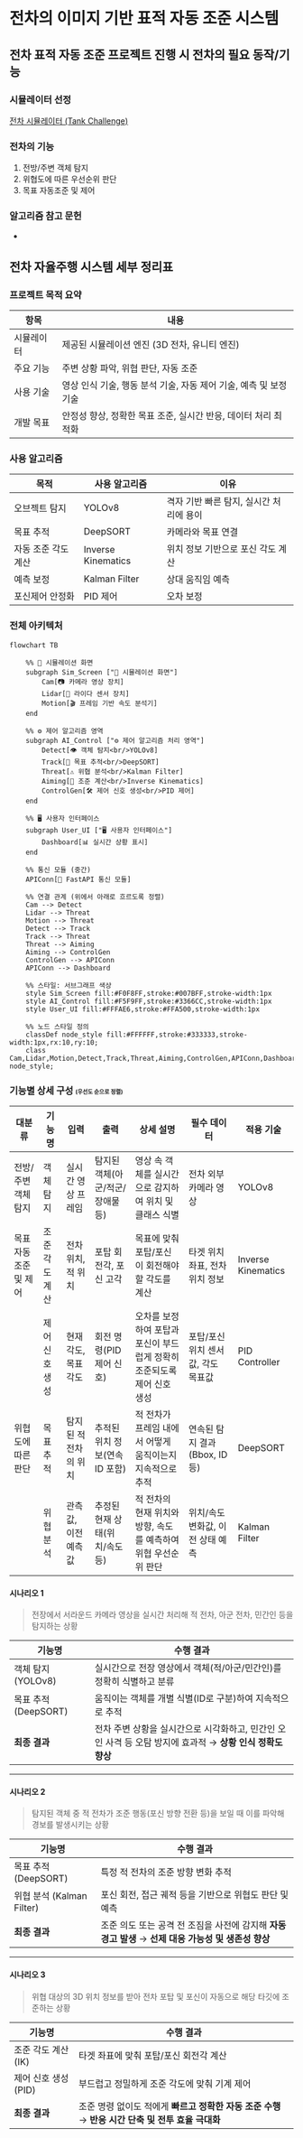 # **전차의 이미지 기반 표적 자동 조준 시스템**

## 전차 표적 자동 조준 프로젝트 진행 시 전차의 필요 동작/기능

### 시뮬레이터 선정

[전차 시뮬레이터 (Tank Challenge)](https://bangbaedong-vallet-co-ltd.gitbook.io/tank-challenge)

### 전차의 기능

1. 전방/주변 객체 탐지
2. 위협도에 따른 우선순위 판단
3. 목표 자동조준 및 제어

### 알고리즘 참고 문헌

-

## 전차 자율주행 시스템 세부 정리표

### 프로젝트 목적 요약

| **항목**   | **내용**                                                          |
| ---------- | ----------------------------------------------------------------- |
| 시뮬레이터 | 제공된 시뮬레이션 엔진 (3D 전차, 유니티 엔진)                     |
| 주요 기능  | 주변 상황 파악, 위협 판단, 자동 조준                              |
| 사용 기술  | 영상 인식 기술, 행동 분석 기술, 자동 제어 기술, 예측 및 보정 기술 |
| 개발 목표  | 안정성 향상, 정확한 목표 조준, 실시간 반응, 데이터 처리 최적화    |

### 사용 알고리즘

| **목적**            | **사용 알고리즘**  | **이유**                                |
| ------------------- | ------------------ | --------------------------------------- |
| 오브젝트 탐지       | YOLOv8             | 격자 기반 빠른 탐지, 실시간 처리에 용이 |
| 목표 추적           | DeepSORT           | 카메라와 목표 연결                      |
| 자동 조준 각도 계산 | Inverse Kinematics | 위치 정보 기반으로 포신 각도 계산       |
| 예측 보정           | Kalman Filter      | 상대 움직임 예측                        |
| 포신제어 안정화     | PID 제어           | 오차 보정                               |

### 전체 아키텍처

```mermaid
flowchart TB

    %% 🧱 시뮬레이션 화면
    subgraph Sim_Screen ["🧱 시뮬레이션 화면"]
        Cam[📷 카메라 영상 장치]
        Lidar[📡 라이다 센서 장치]
        Motion[🎬 프레임 기반 속도 분석기]
    end

    %% ⚙️ 제어 알고리즘 영역
    subgraph AI_Control ["⚙️ 제어 알고리즘 처리 영역"]
        Detect[👁 객체 탐지<br/>YOLOv8]
        Track[👣 목표 추적<br/>DeepSORT]
        Threat[⚠️ 위협 분석<br/>Kalman Filter]
        Aiming[🎯 조준 계산<br/>Inverse Kinematics]
        ControlGen[🛠 제어 신호 생성<br/>PID 제어]
    end

    %% 🖥 사용자 인터페이스
    subgraph User_UI ["🖥 사용자 인터페이스"]
        Dashboard[📊 실시간 상황 표시]
    end

    %% 통신 모듈 (중간)
    APIConn[🔗 FastAPI 통신 모듈]

    %% 연결 관계 (위에서 아래로 흐르도록 정렬)
    Cam --> Detect
    Lidar --> Threat
    Motion --> Threat
    Detect --> Track
    Track --> Threat
    Threat --> Aiming
    Aiming --> ControlGen
    ControlGen --> APIConn
    APIConn --> Dashboard

    %% 스타일: 서브그래프 색상
    style Sim_Screen fill:#F0F8FF,stroke:#007BFF,stroke-width:1px
    style AI_Control fill:#F5F9FF,stroke:#3366CC,stroke-width:1px
    style User_UI fill:#FFFAE6,stroke:#FFA500,stroke-width:1px

    %% 노드 스타일 정의
    classDef node_style fill:#FFFFFF,stroke:#333333,stroke-width:1px,rx:10,ry:10;
    class Cam,Lidar,Motion,Detect,Track,Threat,Aiming,ControlGen,APIConn,Dashboard node_style;
```

### 기능별 상세 구성 <span style="font-size:60%">(우선도 순으로 정렬)</span> 

| **대분류**             | **기능명**         | **입력**                            | **출력**                          | **상세 설명**                                                   | **필수 데이터**                         | **적용 기술**         |
|------------------------|--------------------|-------------------------------------|-----------------------------------|------------------------------------------------------------------|------------------------------------------|------------------------|
| 전방/주변 객체 탐지    | 객체 탐지          | 실시간 영상 프레임                  | 탐지된 객체(아군/적군/장애물 등) | 영상 속 객체를 실시간으로 감지하여 위치 및 클래스 식별           | 전차 외부 카메라 영상                   | YOLOv8                |
| 목표 자동조준 및 제어 | 조준 각도 계산     | 전차 위치, 적 위치                 | 포탑 회전각, 포신 고각            | 목표에 맞춰 포탑/포신이 회전해야 할 각도를 계산                   | 타겟 위치 좌표, 전차 위치 정보          | Inverse Kinematics    |
|  | 제어 신호 생성     | 현재 각도, 목표 각도               | 회전 명령(PID 제어 신호)         | 오차를 보정하여 포탑과 포신이 부드럽게 정확히 조준되도록 제어 신호 생성 | 포탑/포신 위치 센서값, 각도 목표값     | PID Controller        |
| 위협도에 따른 판단     | 목표 추적          | 탐지된 적 전차의 위치              | 추적된 위치 정보(연속 ID 포함)   | 적 전차가 프레임 내에서 어떻게 움직이는지 지속적으로 추적         | 연속된 탐지 결과 (Bbox, ID 등)         | DeepSORT              |
|      | 위협 분석          | 관측값, 이전 예측값                | 추정된 현재 상태(위치/속도 등)   | 적 전차의 현재 위치와 방향, 속도를 예측하여 위협 우선순위 판단    | 위치/속도 변화값, 이전 상태 예측       | Kalman Filter         |

#### 시나리오 1
> 전장에서 서라운드 카메라 영상을 실시간 처리해 적 전차, 아군 전차, 민간인 등을 탐지하는 상황

| 기능명              | 수행 결과 |
|---------------------|------------|
| 객체 탐지 (YOLOv8)   | 실시간으로 전장 영상에서 객체(적/아군/민간인)를 정확히 식별하고 분류 |
| 목표 추적 (DeepSORT) | 움직이는 객체를 개별 식별(ID로 구분)하여 지속적으로 추적 |
| **최종 결과**       | 전차 주변 상황을 실시간으로 시각화하고, 민간인 오인 사격 등 오탐 방지에 효과적 → **상황 인식 정확도 향상** |

---

#### 시나리오 2
> 탐지된 객체 중 적 전차가 조준 행동(포신 방향 전환 등)을 보일 때 이를 파악해 경보를 발생시키는 상황

| 기능명                   | 수행 결과 |
|--------------------------|------------|
| 목표 추적 (DeepSORT)     | 특정 적 전차의 조준 방향 변화 추적 |
| 위협 분석 (Kalman Filter)| 포신 회전, 접근 궤적 등을 기반으로 위협도 판단 및 예측 |
| **최종 결과**            | 조준 의도 또는 공격 전 조짐을 사전에 감지해 **자동 경고 발생** → **선제 대응 가능성 및 생존성 향상** |

---

#### 시나리오 3
> 위협 대상의 3D 위치 정보를 받아 전차 포탑 및 포신이 자동으로 해당 타깃에 조준하는 상황

| 기능명                 | 수행 결과 |
|------------------------|------------|
| 조준 각도 계산 (IK)     | 타겟 좌표에 맞춰 포탑/포신 회전각 계산 |
| 제어 신호 생성 (PID)    | 부드럽고 정밀하게 조준 각도에 맞춰 기계 제어 |
| **최종 결과**           | 조준 명령 없이도 적에게 **빠르고 정확한 자동 조준 수행** → **반응 시간 단축 및 전투 효율 극대화** |

